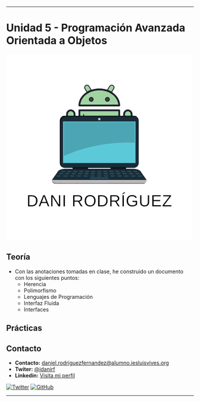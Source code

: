 
--- 
# Unidad 5 - Programación Avanzada Orientada a Objetos
<img src=daniimg.png>



## Teoría
- Con las anotaciones tomadas en clase, he construido un documento con los siguientes puntos:
    * Herencia
    * Polimorfismo
    * Lenguajes de Programación
    * Interfaz Fluida
    * Interfaces


## Prácticas




## Contacto
* **Contacto:** daniel.rodriguezfernandez@alumno.iesluisvives.org
* **Twiter:** [@idanirf](https://twitter.com/idanirf)
* **Linkedin:** [Visita mi perfil](https://www.linkedin.com/in/danielrodriguezfernandez03002/)

[![Twitter](https://img.shields.io/twitter/follow/idanirf?style=social)](https://twitter.com/idanirf)
[![GitHub](https://img.shields.io/github/followers/idanirf?style=social)](https://github.com/idanirf)

---